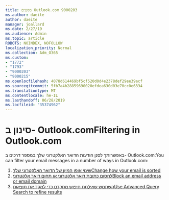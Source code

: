 ```yaml
---
title: מסננים Outlook.com 9000203
ms.author: daeite
author: daeite
manager: joallard
ms.date: 2/27/19
ms.audience: Admin
ms.topic: article
ROBOTS: NOINDEX, NOFOLLOW
localization_priority: Normal
ms.collection: Adm_O365
ms.custom:
- "1772"
- "1793"
- "9000203"
- "9000215"
ms.openlocfilehash: 4078d614469bf5cf520d0d4e2378def29ee39acf
ms.sourcegitcommit: 5fb7a4b28859690020efdea630d03e70cc0e6334
ms.translationtype: MT
ms.contentlocale: he-IL
ms.lasthandoff: 06/28/2019
ms.locfileid: "35374962"
---
```

# <a name="filtering-in-outlookcom"></a><span data-ttu-id="1eeaa-102">סינון ב- Outlook.com</span><span class="sxs-lookup"><span data-stu-id="1eeaa-102">Filtering in Outlook.com</span></span>

<span data-ttu-id="1eeaa-103">באפשרותך לסנן הודעות הדואר האלקטרוני שלך במספר דרכים ב- Outlook.com:</span><span class="sxs-lookup"><span data-stu-id="1eeaa-103">You can filter your email messages in a number of ways in Outlook.com:</span></span>

1. [<span data-ttu-id="1eeaa-104">שינוי אופן המיון של הדואר האלקטרוני שלך</span><span class="sxs-lookup"><span data-stu-id="1eeaa-104">Change how your email is sorted</span></span>](https://support.office.com/article/e650ae23-b558-4fbf-bdd1-73268f6852b7)
2. [<span data-ttu-id="1eeaa-105">לחסום כתובת דואר אלקטרוני או תחום דואר אלקטרוני</span><span class="sxs-lookup"><span data-stu-id="1eeaa-105">Block an email address or email domain</span></span>](https://support.office.com/article/afba1c94-77bb-4f50-8b85-057cf52f4d5e)
3. [<span data-ttu-id="1eeaa-106">השתמש שאילתת חיפוש מתקדם כדי למקד את תוצאות</span><span class="sxs-lookup"><span data-stu-id="1eeaa-106">Use Advanced Query Search to refine results</span></span>](https://support.office.com/article/88108edf-028e-4306-b87e-7400bbb40aa7)
